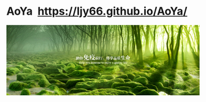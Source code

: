 # AoYa  https://ljy66.github.io/AoYa/
![首页](https://github.com/Ljy66/AoYa/blob/master/img/index1.png)
